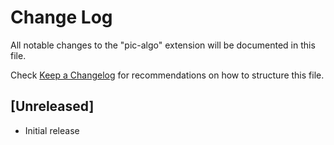# Change Log

All notable changes to the "pic-algo" extension will be documented in this file.

Check [Keep a Changelog](http://keepachangelog.com/) for recommendations on how to structure this file.

## [Unreleased]

- Initial release